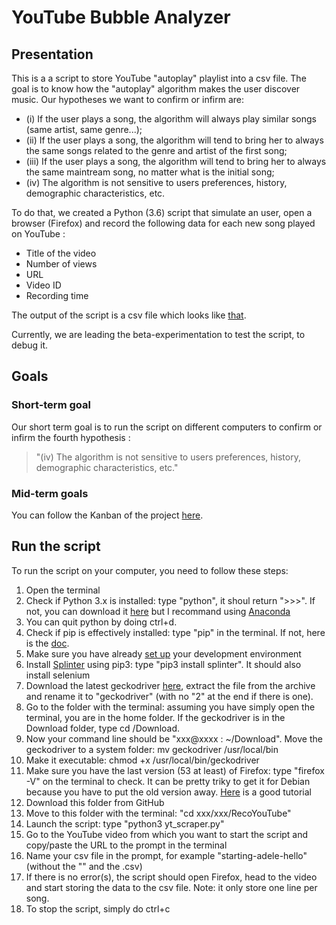 # YouTube Bubble Analyzer

## Presentation
This is a a script to store YouTube "autoplay" playlist into a csv file. 
The goal is to know how the "autoplay" algorithm makes the user discover music.
Our hypotheses we want to confirm or infirm are:
- (i) If the user plays a song, the algorithm will always play similar songs (same artist, same genre...);
- (ii) If the user plays a song, the algorithm will tend to bring her to always the same songs related to the genre and artist of the first song;
- (iii) If the user plays a song, the algorithm will tend to bring her to always the same maintream song, no matter what is the initial song;
- (iv) The algorithm is not sensitive to users preferences, history, demographic characteristics, etc.

To do that, we created a Python (3.6) script that simulate an user, open a browser (Firefox) and record the following data for each new song played on YouTube :
- Title of the video
- Number of views
- URL
- Video ID
- Recording time

The output of the script is a csv file which looks like [that](https://github.com/jeremiepoiroux/RecoYouTube/blob/master/RecoYouTube_csv_example.png).

Currently, we are leading the beta-experimentation to test the script, to debug it.

## Goals
### Short-term goal
Our short term goal is to run the script on different computers to confirm or infirm the fourth hypothesis : 
> "(iv) The algorithm is not sensitive to users preferences, history, demographic characteristics, etc."

### Mid-term goals
You can follow the Kanban of the project [here](https://github.com/jeremiepoiroux/RecoYouTube/projects/1).

## Run the script
To run the script on your computer, you need to follow these steps:
1. Open the terminal
2. Check if Python 3.x is installed: type "python", it shoul return ">>>". If not, you can download it [here](https://www.python.org/downloads/) but I recommand using [Anaconda](https://www.continuum.io/downloads)
3. You can quit python by doing ctrl+d. 
4. Check if pip is effectively installed: type "pip" in the terminal. If not, here is the [doc](https://pip.pypa.io/en/stable/installing/).
5. Make sure you have already [set up](https://splinter.readthedocs.io/en/latest/contribute/setting-up-your-development-environment.html) your development environment
5. Install [Splinter](https://splinter.readthedocs.io/en/latest/#) using pip3: type "pip3 install splinter". It should also install selenium
7. Download the latest geckodriver [here](https://github.com/mozilla/geckodriver/releases), extract the file from the archive and rename it to "geckodriver" (with no "2" at the end if there is one).
8. Go to the folder with the terminal: assuming you have simply open the terminal, you are in the home folder. If the geckodriver is in the Download folder, type cd /Download.
9. Now your command line should be "xxx@xxxx : ~/Download". Move the geckodriver to a system folder: mv geckodriver /usr/local/bin
10. Make it executable: chmod +x /usr/local/bin/geckodriver
11. Make sure you have the last version (53 at least) of Firefox: type "firefox -V" on the terminal to check. It can be pretty triky to get it for Debian because you have to put the old version away. [Here](http://libre-software.net/how-to-install-firefox-on-ubuntu-linux-mint/) is a good tutorial
12. Download this folder from GitHub
13. Move to this folder with the terminal: "cd xxx/xxx/RecoYouTube"
14. Launch the script: type "python3 yt_scraper.py"
15. Go to the YouTube video from which you want to start the script and copy/paste the URL to the prompt in the terminal
16. Name your csv file in the prompt, for example "starting-adele-hello" (without the "" and the .csv)
17. If there is no error(s), the script should open Firefox, head to the video and start storing the data to the csv file. Note: it only store one line per song.
18. To stop the script, simply do ctrl+c
